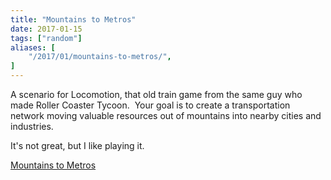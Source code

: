 ```yaml
---
title: "Mountains to Metros"
date: 2017-01-15
tags: ["random"]
aliases: [
    "/2017/01/mountains-to-metros/",
]
---
```


A scenario for Locomotion, that old train game from the same guy who made Roller
Coaster Tycoon.  Your goal is to create a transportation network moving valuable
resources out of mountains into nearby cities and industries.

It's not great, but I like playing it.

[Mountains to Metros](/downloads/mountains-to-metros.zip)
